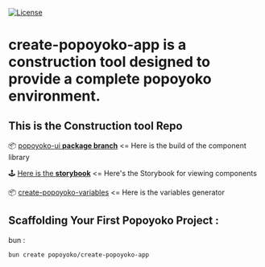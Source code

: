[![License](https://img.shields.io/badge/License-MIT-blue.svg)](https://opensource.org/licenses/MIT)

# create-popoyoko-app is a construction tool designed to provide a complete popoyoko environment.

## This is the **Construction tool Repo**

📦 [popoyoko-ui **package branch**](https://github.com/Popoyoko/popoyoko-ui/tree/package) <= Here is the build of the component library

🕹️ [Here is the **storybook**](https://popoyoko.github.io/popoyoko-ui/) <= Here's the Storybook for viewing components

📦 [create-popoyoko-variables](https://github.com/Popoyoko/create-popoyoko-variables) <= Here is the variables generator


## Scaffolding Your First Popoyoko Project :

bun :

```bash
bun create popoyoko/create-popoyoko-app
```
